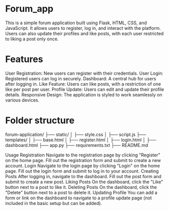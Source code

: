 # Forum_app
This is a simple forum application built using Flask, HTML, CSS, and JavaScript. It allows users to register, log in, and interact with the platform. Users can also update their profiles and like posts, with each user restricted to liking a post only once.

# Features
User Registration: New users can register with their credentials.
User Login: Registered users can log in securely.
Dashboard: A central hub for users after logging in.
Like Feature: Users can like posts, with a restriction of one like per post per user.
Profile Update: Users can edit and update their profile details.
Responsive Design: The application is styled to work seamlessly on various devices.

# Folder structure
forum-application/
├── static/
│   ├── style.css
│   ├── script.js
├── templates/
│   ├── base.html
│   ├── register.html
│   ├── login.html
│   ├── dashboard.html
├── app.py
├── requirements.txt
├── README.md

Usage
Registration
Navigate to the registration page by clicking "Register" on the home page.
Fill out the registration form and submit to create a new account.
Login
Navigate to the login page by clicking "Login" on the home page.
Fill out the login form and submit to log in to your account.
Creating Posts
After logging in, navigate to the dashboard.
Fill out the post form and submit to create a new post.
Liking Posts
On the dashboard, click the "Like" button next to a post to like it.
Deleting Posts
On the dashboard, click the "Delete" button next to a post to delete it.
Updating Profile
You can add a form or link on the dashboard to navigate to a profile update page (not included in the basic setup but can be added).

